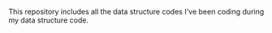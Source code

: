 This repository includes all the data structure codes I've been coding during my data structure code. 